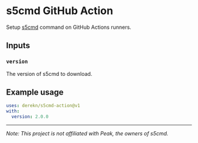 # s5cmd GitHub Action

Setup [s5cmd](https://github.com/peak/s5cmd) command on GitHub Actions runners.

## Inputs

### `version`

The version of s5cmd to download.

## Example usage

```yaml
uses: derekn/s5cmd-action@v1
with:
  version: 2.0.0
```

---
_Note: This project is not affiliated with Peak, the owners of s5cmd._
